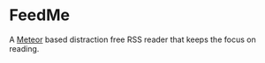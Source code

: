 # FeedMe

A [Meteor](http://meteor.com) based distraction free RSS reader that keeps the focus on reading.
